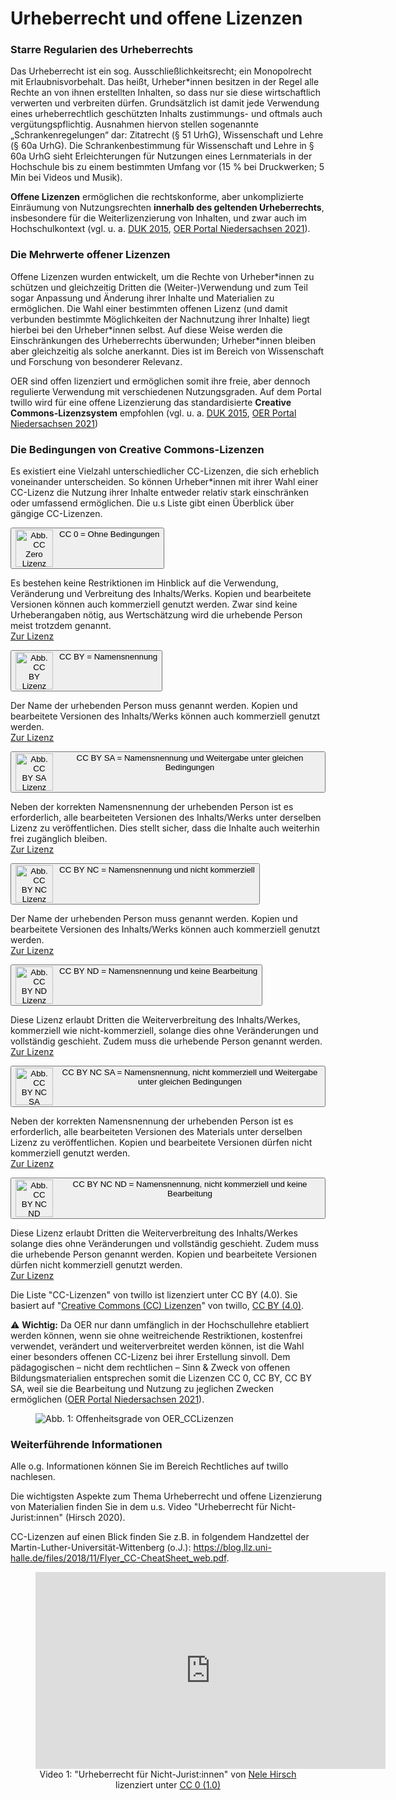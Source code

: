 # Urheberrecht und offene Lizenzen 

### Starre Regularien des Urheberrechts

Das Urheberrecht ist ein sog. Ausschließlichkeitsrecht; ein Monopolrecht mit Erlaubnisvorbehalt. Das heißt, Urheber\*innen besitzen in der Regel alle Rechte an von ihnen erstellten Inhalten, so dass nur sie diese wirtschaftlich verwerten und verbreiten dürfen. Grundsätzlich ist damit jede Verwendung eines urheberrechtlich geschützten Inhalts zustimmungs- und oftmals auch vergütungspflichtig. Ausnahmen hiervon stellen sogenannte „Schrankenregelungen“ dar: Zitatrecht (§ 51 UrhG), Wissenschaft und Lehre (§ 60a UrhG).
Die Schrankenbestimmung für Wissenschaft und Lehre in § 60a UrhG sieht Erleichterungen für Nutzungen eines Lernmaterials in der Hochschule bis zu einem bestimmten Umfang vor (15 % bei Druckwerken; 5 Min bei Videos und Musik).

<strong>Offene Lizenzen</strong> ermöglichen die rechtskonforme, aber unkomplizierte Einräumung von Nutzungsrechten <strong>innerhalb des geltenden Urheberrechts</strong>, insbesondere für die Weiterlizenzierung von Inhalten, und zwar auch im Hochschulkontext (vgl. u. a. <a aria-describedby="Quellenlink Unesco 2019" href="https://www.unesco.de/sites/default/files/2018-01/DUK_Leitfaden_OER_in_der_Hochschulbildung_2015_barrierefrei-1.pdf" target="_blank">DUK 2015</a>, <a aria-describedby="Link zum OER Portal Niedersachsen" href="https://www.oernds.de/oer/legal.html" target="_blank">OER Portal Niedersachsen 2021</a>).

### Die Mehrwerte offener Lizenzen

Offene Lizenzen wurden entwickelt, um die Rechte von Urheber\*innen zu schützen und gleichzeitig Dritten die (Weiter-)Verwendung und zum Teil sogar Anpassung und Änderung ihrer Inhalte und Materialien zu ermöglichen. Die Wahl einer bestimmten offenen Lizenz (und damit verbunden bestimmte Möglichkeiten der Nachnutzung ihrer Inhalte) liegt hierbei bei den Urheber\*innen selbst. Auf diese Weise werden die Einschränkungen des Urheberrechts überwunden; Urheber\*innen bleiben aber gleichzeitig als solche anerkannt. Dies ist im Bereich von Wissenschaft und Forschung von besonderer Relevanz.

OER sind offen lizenziert und ermöglichen somit ihre freie, aber dennoch regulierte Verwendung mit verschiedenen Nutzungsgraden. Auf dem Portal twillo wird für eine offene Lizenzierung das standardisierte <B>Creative Commons-Lizenzsystem</B> empfohlen (vgl. u. a. <a aria-describedby="Quellenlink Unesco 2019" href="https://www.unesco.de/sites/default/files/2018-01/DUK_Leitfaden_OER_in_der_Hochschulbildung_2015_barrierefrei-1.pdf" target="_blank">DUK 2015</a>, <a aria-describedby="Link zum OER Portal Niedersachsen" href="https://www.oernds.de/oer/legal.html" target="_blank">OER Portal Niedersachsen 2021</a>)

### Die Bedingungen von Creative Commons-Lizenzen

Es existiert eine Vielzahl unterschiedlicher CC-Lizenzen, die sich erheblich voneinander unterscheiden. So können Urheber*innen mit ihrer Wahl einer CC-Lizenz die Nutzung ihrer Inhalte entweder relativ stark einschränken oder umfassend ermöglichen. Die u.s Liste gibt einen Überblick über gängige CC-Lizenzen.

<!-- Script fürs Accordion -->
<script>
var acc = document.getElementsByClassName("accordion");

for (var i = 0; i < acc.length; i++) {
  acc[i].addEventListener("click", function() {
    var panel = this.nextElementSibling;
    /* if panel already open */
    if (panel.style.maxHeight) {
      this.classList.toggle('activeA', false);
    	panel.style.maxHeight = null;
      return;
    }
    /* else */
  	 for (var j = 0; j < acc.length; j++) {
    	acc[j].classList.toggle('activeA', false)
    	var p = acc[j].nextElementSibling;
    	p.style.maxHeight = null;
    }
    this.classList.toggle('activeA', true);
    panel.style.maxHeight = panel.scrollHeight + "px";

  });
}
</script>

<div>
   <button class="accordion"><img src="images/creative-commons_cc-zero.svg" style="float:left;margin:0 10px 0 0" alt="Abb. CC Zero Lizenz" title="CC Zero Lizenz" height="60"/>CC 0 = Ohne Bedingungen</button>
   <div class="panel">
      <p>Es bestehen keine Restriktionen im Hinblick auf die Verwendung, Veränderung und Verbreitung des Inhalts/Werks. Kopien und bearbeitete Versionen können auch kommerziell genutzt werden. Zwar sind keine Urheberangaben nötig, aus Wertschätzung wird die urhebende Person meist trotzdem genannt. 
        <br> <a aria-describedby="Link zur CC Zero Lizenz" href="https://creativecommons.org/publicdomain/zero/1.0/deed.de" target="_blank">Zur Lizenz</a></p>
   </div>
   <button class="accordion">CC BY = Namensnennung<img src="images/creative-commons_cc-by.svg" style="float:left;margin:0 10px 0 0" alt="Abb. CC BY Lizenz" title="CC BY Lizenz" height="60"/></button>
   <div class="panel">
      <p>Der Name der urhebenden Person muss genannt werden. Kopien und bearbeitete Versionen des Inhalts/Werks können auch kommerziell genutzt werden.
     <br> <a aria-describedby="Link zur CC BY Lizenz" href="https://creativecommons.org/licenses/by/4.0/deed.de" target="_blank">Zur Lizenz</a></p>
   </div>
   <button class="accordion"><img src="images/creative-commons_cc-by-sa.svg" style="float:left;margin:0 10px 0 0" alt="Abb. CC BY SA Lizenz" title="CC BY SA Lizenz" height="60"/>CC BY SA = Namensnennung und Weitergabe unter gleichen Bedingungen</button>
   <div class="panel">
      <p>Neben der korrekten Namensnennung der urhebenden Person ist es erforderlich, alle bearbeiteten Versionen des Inhalts/Werks unter derselben Lizenz zu veröffentlichen. Dies stellt sicher, dass die Inhalte auch weiterhin frei zugänglich bleiben.
     <br> <a aria-describedby="Link zur CC BY SA Lizenz" href="https://creativecommons.org/licenses/by-sa/4.0/deed.de" target="_blank">Zur Lizenz</a></p>
   </div>
   <button class="accordion"><img src="images/creative-commons_cc-by-nc.svg" style="float:left;margin:0 10px 0 0" alt="Abb. CC BY NC Lizenz" title="CC BY NC Lizenz" height="60"/>CC BY NC = Namensnennung und nicht kommerziell</button>
   <div class="panel">
      <p>Der Name der urhebenden Person muss genannt werden. Kopien und bearbeitete Versionen des Inhalts/Werks können auch kommerziell genutzt werden.
     <br> <a aria-describedby="Link zur CC BY NC Lizenz" href="https://creativecommons.org/licenses/by-nc/4.0/deed.de" target="_blank">Zur Lizenz</a></p>
   </div>
   <button class="accordion"><img src="images/creative-commons_cc-by-nd.svg" style="float:left;margin:0 10px 0 0" alt="Abb. CC BY ND Lizenz" title="CC BY ND Lizenz" height="60"/>CC BY ND = Namensnennung und keine Bearbeitung</button>
   <div class="panel">
      <p>Diese Lizenz erlaubt Dritten die Weiterverbreitung des Inhalts/Werkes, kommerziell wie nicht-kommerziell, solange dies ohne Veränderungen und vollständig geschieht. Zudem muss die urhebende Person genannt werden.
     <br> <a aria-describedby="Link zur CC BY ND Lizenz" href="https://creativecommons.org/licenses/by-nd/4.0/deed.de" target="_blank">Zur Lizenz</a></p>
   </div>
   <button class="accordion"><img src="images/creative-commons_cc-by-nc-sa.svg" style="float:left;margin:0 10px 0 0" alt="Abb. CC BY NC SA Lizenz" title="CC BY NC SA Lizenz" height="60"/>CC BY NC SA = Namensnennung, nicht kommerziell und Weitergabe unter gleichen Bedingungen</button>
   <div class="panel">
      <p>Neben der korrekten Namensnennung der urhebenden Person ist es erforderlich, alle bearbeiteten Versionen des Materials unter derselben Lizenz zu veröffentlichen. Kopien und bearbeitete Versionen dürfen nicht kommerziell genutzt werden.
     <br> <a aria-describedby="Link zur CC BY NC SA Lizenz" href="https://creativecommons.org/licenses/by-nc-nd/4.0/deed.de" target="_blank">Zur Lizenz</a></p>
   </div>
   <button class="accordion"><img src="images/creative-commons_cc-by-nc-nd.vg.svg" style="float:left;margin:0 10px 0 0" alt="Abb. CC BY NC ND Lizenz" title="CC BY NC ND Lizenz" height="60"/>CC BY NC ND = Namensnennung, nicht kommerziell und keine Bearbeitung</button>
   <div class="panel">
      <p>Diese Lizenz erlaubt Dritten die Weiterverbreitung des Inhalts/Werkes solange dies ohne Veränderungen und vollständig geschieht. Zudem muss die urhebende Person genannt werden. Kopien und bearbeitete Versionen dürfen nicht kommerziell genutzt werden.
     <br> <a aria-describedby="Link zur CC BY NC ND Lizenz" href="https://creativecommons.org/licenses/by-nc-nd/4.0/deed.de" target="_blank">Zur Lizenz</a></p>
   </div>
</div>

<l>Die Liste  "CC-Lizenzen" von twillo ist lizenziert unter CC BY (4.0). Sie basiert auf "<a aria-describedby="Link zur Quelle (OER Portal Niedersachsen)" href="https://www.oernds.de/oer/legal.html" target="_blank">Creative Commons (CC) Lizenzen</a>" von twillo, <a aria-describedby="Link zur Quelle (CreativeCommons Seite)" href="https://creativecommons.org/licenses/by/4.0/deed.de" target="_blank">CC BY (4.0)</a>.</l>

&#9888;&#65039; <b>Wichtig:</b> Da OER nur dann umfänglich in der Hochschullehre etabliert werden können, wenn sie ohne weitreichende Restriktionen, kostenfrei verwendet, verändert und weiterverbreitet werden können, ist die Wahl einer besonders offenen CC-Lizenz bei ihrer Erstellung sinvoll. Dem pädagogischen – nicht dem rechtlichen – Sinn & Zweck von offenen Bildungsmaterialien entsprechen somit die Lizenzen CC 0, CC BY, CC BY SA, weil sie die Bearbeitung und Nutzung zu jeglichen Zwecken ermöglichen (<a aria-describedby="Link zum OER Portal Niedersachsen" href="https://www.oernds.de/oer/legal.html" target="_blank">OER Portal Niedersachsen 2021</a>).

<figure>
  <img src="images/Offenheitsgrade von OER_CCLizenzen.svg" alt="Abb. 1: Offenheitsgrade von OER_CCLizenzen" title="Abb. 1: Offenheitsgrade von OER_CCLizenzen"/>
</figure>

### Weiterführende Informationen

Alle o.g. Informationen können Sie im Bereich Rechtliches auf twillo nachlesen.

Die wichtigsten Aspekte zum Thema Urheberrecht und offene Lizenzierung von Materialien finden Sie in dem u.s. Video "Urheberrecht für Nicht-Jurist:innen" (Hirsch 2020).

CC-Lizenzen auf einen Blick finden Sie z.B. in folgendem Handzettel der Martin-Luther-Universität-Wittenberg (o.J.): <a aria-describedby="Link zum Handzettel der Martin-Luther-Universität-Wittenberg" href="https://blog.llz.uni-halle.de/files/2018/11/Flyer_CC-CheatSheet_web.pdf" target="_blank">https://blog.llz.uni-halle.de/files/2018/11/Flyer_CC-CheatSheet_web.pdf</a>.

<figure>
  <iframe width="560" height="315" src="https://www.youtube-nocookie.com/embed/E955up7vtCk" frameborder="0" allow="accelerometer; autoplay; clipboard-write; encrypted-media; gyroscope; picture-in-picture" allowfullscreen name="Urheberrecht von und für Nicht-Jurist:innen"></iframe>
  <figcaption style="text-align:center;font-size:14px;">Video 1: "Urheberrecht für Nicht-Jurist:innen" von <a href="https://ebildungslabor.de/" target="_blank">Nele Hirsch</a>  lizenziert unter <a href="https://creativecommons.org/publicdomain/zero/1.0/" target="_blank">CC 0 (1.0)</a></figcaption>
</figure>
